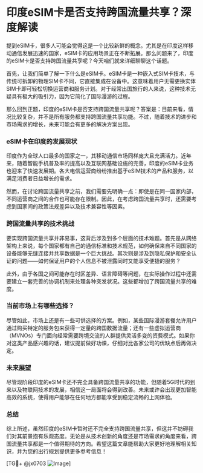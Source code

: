 # 印度eSIM卡是否支持跨国流量共享？深度解读

提到eSIM卡，很多人可能会觉得这是一个比较新鲜的概念。尤其是在印度这样移动通信发展迅速的国家，eSIM卡的应用场景正在不断拓展。那么问题来了，印度的eSIM卡是否支持跨国流量共享呢？今天咱们就来详细聊聊这个话题。

首先，让我们简单了解一下什么是eSIM卡。eSIM卡是一种嵌入式SIM卡技术，与传统可拆卸的物理SIM卡不同，它直接集成在设备中。这意味着用户无需更换实体SIM卡即可轻松切换运营商和服务计划。对于经常出国旅行的人来说，这种技术无疑具有极大的吸引力，因为它简化了国际漫游的过程。

那么回到正题，印度的eSIM卡是否支持跨国流量共享呢？答案是：目前来看，情况比较复杂，并不是所有服务都支持跨国流量共享功能。不过，随着技术的进步和市场需求的增长，未来可能会有更多的解决方案出现。

### eSIM卡在印度的发展现状

印度作为全球人口最多的国家之一，其移动通信市场同样庞大且充满活力。近年来，随着智能手机普及率的提高以及互联网基础设施的完善，印度的eSIM卡业务也迎来了快速发展期。各大电信运营商纷纷推出基于eSIM技术的产品和服务，以满足消费者日益增长的需求。

然而，在讨论跨国流量共享之前，我们需要先明确一点：即使是在同一国家内部，不同运营商之间的合作也可能存在限制。因此，在考虑跨国流量共享时，还需要考虑到国家间的政策法规差异以及技术兼容性等因素。

### 跨国流量共享的技术挑战

要实现跨国流量共享并非易事，这背后涉及到多个层面的技术难题。首先是从网络架构上来说，每个国家都有自己的通信标准和技术规范，如何确保来自不同国家的设备能够无缝连接并共享数据是一个巨大挑战。其次则是涉及到隐私保护和安全认证的问题——如何保证用户的个人信息不被泄露同时又能享受便捷的服务？

此外，由于各国之间可能存在时区差异、语言障碍等问题，在实际操作过程中还需要建立一套完善的协调机制来处理各种突发状况。这些都增加了跨国流量共享的难度。

### 当前市场上有哪些选择？

尽管如此，市场上还是有一些可供选择的方案。例如，某些国际漫游套餐允许用户通过购买特定的服务包来获得一定量的跨国数据流量；还有一些虚拟运营商（MVNOs）专门面向经常需要跨境交流的人群提供灵活多变的资费模式。如果你对这类产品感兴趣的话，建议提前做好功课，仔细对比各家公司的优缺点后再做决定。

### 未来展望

尽管现阶段印度的eSIM卡还不完全具备跨国流量共享的功能，但随着5G时代的到来以及物联网技术的发展，相信这一局面将会得到改善。未来或许会出现更加智能高效的系统，使得用户能够在任何地方都能享受到稳定流畅的上网体验。

### 总结

综上所述，虽然印度的eSIM卡暂时还不完全支持跨国流量共享，但这并不妨碍我们对其前景抱有乐观态度。无论是从技术创新的角度还是市场需求的角度来看，跨国流量共享都是一个值得期待的方向。希望这篇文章能帮助大家更好地理解相关知识，并为您的出行规划提供更多参考信息！

[TG💪+ @jx0703 ![Image](https://github.com/user-attachments/assets/dbca1d08-cadb-493c-b0ec-ad6f7a83f270)]